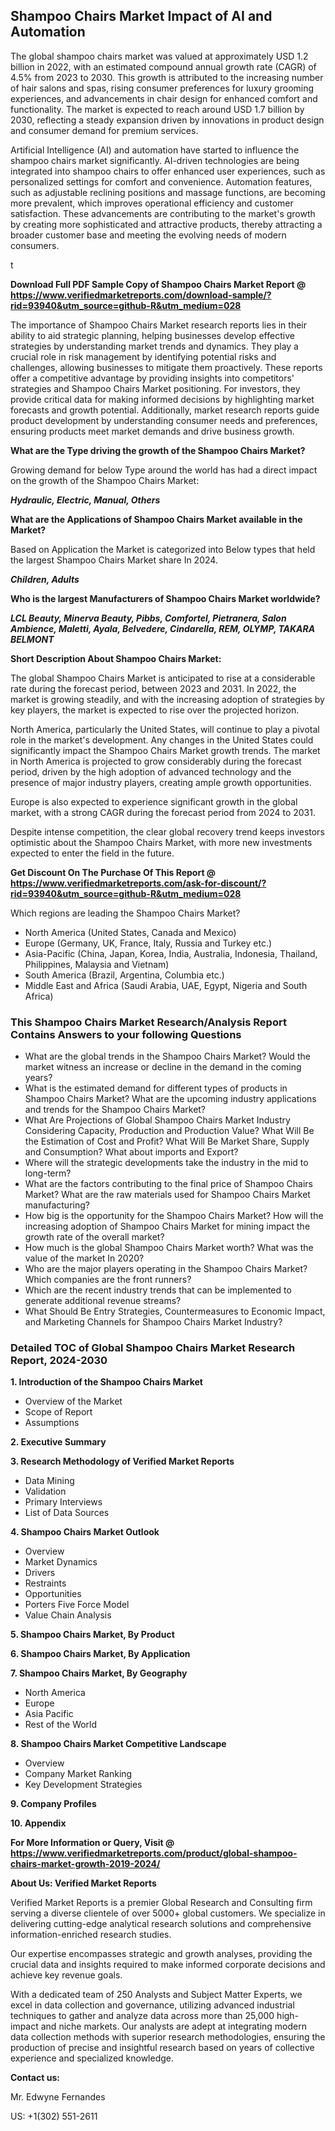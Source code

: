 <h2>Shampoo Chairs Market Impact of AI and Automation</h2><p>The global shampoo chairs market was valued at approximately USD 1.2 billion in 2022, with an estimated compound annual growth rate (CAGR) of 4.5% from 2023 to 2030. This growth is attributed to the increasing number of hair salons and spas, rising consumer preferences for luxury grooming experiences, and advancements in chair design for enhanced comfort and functionality. The market is expected to reach around USD 1.7 billion by 2030, reflecting a steady expansion driven by innovations in product design and consumer demand for premium services.</p><p>Artificial Intelligence (AI) and automation have started to influence the shampoo chairs market significantly. AI-driven technologies are being integrated into shampoo chairs to offer enhanced user experiences, such as personalized settings for comfort and convenience. Automation features, such as adjustable reclining positions and massage functions, are becoming more prevalent, which improves operational efficiency and customer satisfaction. These advancements are contributing to the market's growth by creating more sophisticated and attractive products, thereby attracting a broader customer base and meeting the evolving needs of modern consumers.</p>t</p><p id="" class=""><strong>Download Full PDF Sample Copy of Shampoo Chairs Market Report @ <a href="https://www.verifiedmarketreports.com/download-sample/?rid=93940&utm_source=github-R&utm_medium=028" target="_blank">https://www.verifiedmarketreports.com/download-sample/?rid=93940&utm_source=github-R&utm_medium=028</a></strong></p><p>The importance of&nbsp;Shampoo Chairs Market research reports lies in their ability to aid strategic planning, helping businesses develop effective strategies by understanding market trends and dynamics. They play a crucial role in risk management by identifying potential risks and challenges, allowing businesses to mitigate them proactively. These reports offer a competitive advantage by providing insights into competitors' strategies and Shampoo Chairs Market positioning. For investors, they provide critical data for making informed decisions by highlighting market forecasts and growth potential. Additionally, market research reports guide product development by understanding consumer needs and preferences, ensuring products meet market demands and drive business growth.</p><p><strong>What are the&nbsp;Type driving the growth of the Shampoo Chairs Market?</strong></p><p id="" class="">Growing demand for below Type around the world has had a direct impact on the growth of the Shampoo Chairs Market:</p><em><strong>Hydraulic, Electric, Manual, Others</strong></em></p><strong>What are the&nbsp;Applications&nbsp;of Shampoo Chairs Market available in the Market?</strong></p><p id="" class="">Based on Application the Market is categorized into Below types that held the largest Shampoo Chairs Market share In 2024.</p><em><strong>Children, Adults</strong></em></p><strong>Who is the largest Manufacturers of Shampoo Chairs Market worldwide?</strong></p><p><em><strong>LCL Beauty, Minerva Beauty, Pibbs, Comfortel, Pietranera, Salon Ambience, Maletti, Ayala, Belvedere, Cindarella, REM, OLYMP, TAKARA BELMONT</strong></em></p><p id="" class=""><strong>Short Description About Shampoo Chairs Market:</strong></p><p>The global Shampoo Chairs Market is anticipated to rise at a considerable rate during the forecast period, between 2023 and 2031. In 2022, the market is growing steadily, and with the increasing adoption of strategies by key players, the market is expected to rise over the projected horizon.</p><p>North America, particularly the United States, will continue to play a pivotal role in the market's development. Any changes in the United States could significantly impact the Shampoo Chairs Market growth trends. The market in North America is projected to grow considerably during the forecast period, driven by the high adoption of advanced technology and the presence of major industry players, creating ample growth opportunities.</p><p>Europe is also expected to experience significant growth in the global market, with a strong CAGR during the forecast period from 2024 to 2031.</p><p>Despite intense competition, the clear global recovery trend keeps investors optimistic about the Shampoo Chairs Market, with more new investments expected to enter the field in the future.</p><p id="" class=""><strong>Get Discount On The Purchase Of This Report @ <a href="https://www.verifiedmarketreports.com/ask-for-discount/?rid=93940&utm_source=github-R&utm_medium=028" target="_blank">https://www.verifiedmarketreports.com/ask-for-discount/?rid=93940&utm_source=github-R&utm_medium=028</a></strong></p>Which regions are leading the Shampoo Chairs Market?</p><ul><li>North America (United States, Canada and Mexico)</li><li>Europe (Germany, UK, France, Italy, Russia and Turkey etc.)</li><li>Asia-Pacific (China, Japan, Korea, India, Australia, Indonesia, Thailand, Philippines, Malaysia and Vietnam)</li><li>South America (Brazil, Argentina, Columbia etc.)</li><li>Middle East and Africa (Saudi Arabia, UAE, Egypt, Nigeria and South Africa)</li></ul><h3 id="" class="">This Shampoo Chairs Market Research/Analysis Report Contains Answers to your following Questions</h3><ul><li>What are the global trends in the Shampoo Chairs Market? Would the market witness an increase or decline in the demand in the coming years?</li><li>What is the estimated demand for different types of products in Shampoo Chairs Market? What are the upcoming industry applications and trends for the Shampoo Chairs Market?</li><li>What Are Projections of Global Shampoo Chairs Market Industry Considering Capacity, Production and Production Value? What Will Be the Estimation of Cost and Profit? What Will Be Market Share, Supply and Consumption? What about imports and Export?</li><li>Where will the strategic developments take the industry in the mid to long-term?</li><li>What are the factors contributing to the final price of Shampoo Chairs Market? What are the raw materials used for Shampoo Chairs Market manufacturing?</li><li>How big is the opportunity for the Shampoo Chairs Market? How will the increasing adoption of Shampoo Chairs Market for mining impact the growth rate of the overall market?</li><li>How much is the global Shampoo Chairs Market worth? What was the value of the market In 2020?</li><li>Who are the major players operating in the Shampoo Chairs Market? Which companies are the front runners?</li><li>Which are the recent industry trends that can be implemented to generate additional revenue streams?</li><li>What Should Be Entry Strategies, Countermeasures to Economic Impact, and Marketing Channels for Shampoo Chairs Market Industry?</li></ul><h3 id="" class="">Detailed TOC of Global Shampoo Chairs Market Research Report, 2024-2030</h3><p id="" class=""><strong>1. Introduction of the Shampoo Chairs Market</strong></p><ul><li>Overview of the Market</li><li>Scope of Report</li><li>Assumptions</li></ul><p id="" class=""><strong>2. Executive Summary</strong></p><p id="" class=""><strong>3. Research Methodology of Verified Market Reports</strong></p><ul><li>Data Mining</li><li>Validation</li><li>Primary Interviews</li><li>List of Data Sources</li></ul><p id="" class=""><strong>4. Shampoo Chairs Market Outlook</strong></p><ul><li>Overview</li><li>Market Dynamics</li><li>Drivers</li><li>Restraints</li><li>Opportunities</li><li>Porters Five Force Model</li><li>Value Chain Analysis</li></ul><p id="" class=""><strong>5. Shampoo Chairs Market, By Product</strong></p><p id="" class=""><strong>6. Shampoo Chairs Market, By Application</strong></p><p id="" class=""><strong>7. Shampoo Chairs Market, By Geography</strong></p><ul><li>North America</li><li>Europe</li><li>Asia Pacific</li><li>Rest of the World</li></ul><p id="" class=""><strong>8. Shampoo Chairs Market Competitive Landscape</strong></p><ul><li>Overview</li><li>Company Market Ranking</li><li>Key Development Strategies</li></ul><p id="" class=""><strong>9. Company Profiles</strong></p><p id="" class=""><strong>10. Appendix</strong></p><p id="" class=""><strong>For More Information or Query, Visit @ <a href="https://www.verifiedmarketreports.com/product/global-shampoo-chairs-market-growth-2019-2024/" target="_blank">https://www.verifiedmarketreports.com/product/global-shampoo-chairs-market-growth-2019-2024/</a></strong></p><p id="" class=""><strong>About Us: Verified Market Reports</strong></p><p id="" class="">Verified Market Reports is a premier Global Research and Consulting firm serving a diverse clientele of over 5000+ global customers. We specialize in delivering cutting-edge analytical research solutions and comprehensive information-enriched research studies.</p><p id="" class="">Our expertise encompasses strategic and growth analyses, providing the crucial data and insights required to make informed corporate decisions and achieve key revenue goals.</p><p id="" class="">With a dedicated team of 250 Analysts and Subject Matter Experts, we excel in data collection and governance, utilizing advanced industrial techniques to gather and analyze data across more than 25,000 high-impact and niche markets. Our analysts are adept at integrating modern data collection methods with superior research methodologies, ensuring the production of precise and insightful research based on years of collective experience and specialized knowledge.</p><p id="" class=""><strong>Contact us:</strong></p><p id="" class="">Mr. Edwyne Fernandes</p><p id="" class="">US: +1(302) 551-2611</p>